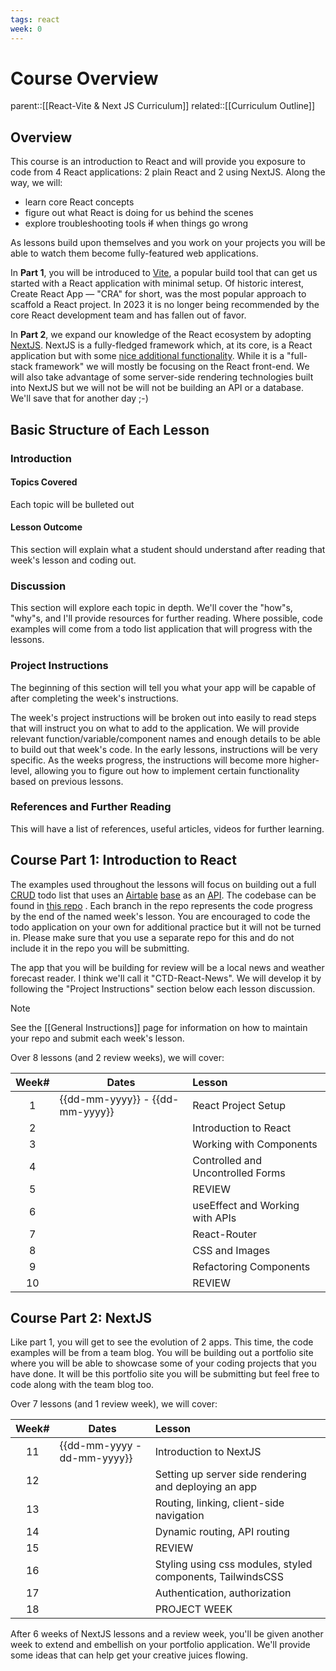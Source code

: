 ```yaml
---
tags: react
week: 0
---
```


# Course Overview

parent::[[React-Vite & Next JS Curriculum]]
related::[[Curriculum Outline]]

## Overview

This course is an introduction to React and will provide you exposure to code from 4 React applications: 2 plain React and 2 using NextJS. Along the way, we will:

- learn core React concepts
- figure out what React is doing for us behind the scenes
- explore troubleshooting tools ~~if~~ when things go wrong

As lessons build upon themselves and you work on your projects you will be able to watch them become fully-featured web applications.

In **Part 1**, you will be introduced to [Vite](https://vitejs.dev/), a popular build tool that can get us started with a React application with minimal setup. Of historic interest, Create React App — "CRA" for short, was the most popular approach to scaffold a React project. In 2023 it is no longer being recommended by the core React development team and has fallen out of favor.

In **Part 2**, we expand our knowledge of the React ecosystem by adopting [NextJS](https://nextjs.org/). NextJS is a fully-fledged framework which, at its core, is a React application but with some [nice additional functionality](https://nextjs.org/docs#main-features). While it is a "full-stack framework" we will mostly be focusing on the React front-end. We will also take advantage of some server-side rendering technologies built into NextJS but we will not be will not be building an API or a database. We'll save that for another day ;-)

## Basic Structure of Each Lesson

### Introduction

#### Topics Covered

Each topic will be bulleted out

#### Lesson Outcome

This section will explain what a student should understand after reading that week's lesson and coding out.

### Discussion

This section will explore each topic in depth. We'll cover the "how"s, "why"s, and I'll provide resources for further reading. Where possible, code examples will come from a todo list application that will progress with the lessons.

### Project Instructions

The beginning of this section will tell you what your app will be capable of after completing the week's instructions.

The week's project instructions will be broken out into easily to read steps that will instruct you on what to add to the application. We will provide relevant function/variable/component names and enough details to be able to build out that week's code. In the early lessons, instructions will be very specific. As the weeks progress, the instructions will become more higher-level, allowing you to figure out how to implement certain functionality based on previous lessons.

### References and Further Reading

This will have a list of references, useful articles, videos for further learning.

## Course Part 1: Introduction to React

The examples used throughout the lessons will focus on building out a full [CRUD](https://en.wikipedia.org/wiki/Create,_read,_update_and_delete) todo list that uses an [Airtable](https://airtable.com/) [base](https://support.airtable.com/docs/airtable-bases-overview) as an [API](https://en.wikipedia.org/wiki/Web_API). The codebase can be found in [this repo](https://github.com/royemosby/vite-react-todo) . Each branch in the repo represents the code progress by the end of the named week's lesson. You are encouraged to code the todo application on your own for additional practice but it will not be turned in. Please make sure that you use a separate repo for this and do not include it in the repo you will be submitting.

The app that you will be building for review will be a local news and weather forecast reader. I think we'll call it "CTD-React-News". We will develop it by following the "Project Instructions" section below each lesson discussion.

> [!note]
> See the [[General Instructions]] page for information on how to maintain your repo and submit each week's lesson.

Over 8 lessons (and 2 review weeks), we will cover:

| Week# | Dates                       | Lesson                            |
|:-----:|-----------------------------|:-----------------------------------|
|   1   | {{dd-mm-yyyy}} - {{dd-mm-yyyy}} | React Project Setup               |
|   2   |                             | Introduction to React             |
|   3   |                             | Working with Components           |
|   4   |                             | Controlled and Uncontrolled Forms |
|   5   |                             | REVIEW                            |
|   6   |                             | useEffect and Working with APIs   |
|   7   |                             | React-Router                      |
|   8   |                             | CSS and Images                    |
|   9   |                             | Refactoring Components            |
| 10    |                             | REVIEW                            |

## Course Part 2: NextJS

Like part 1, you will get to see the evolution of 2 apps. This time, the code examples will be from a team blog. You will be building out a portfolio site where you will be able to showcase some of your coding projects that you have done. It will be this portfolio site you will be submitting but feel free to code along with the team blog too.

Over 7 lessons (and 1 review week), we will cover:

| Week# | Dates                       | Lesson                                                     |
|:-----:|-----------------------------|:------------------------------------------------------------|
|   11  | {{dd-mm-yyyy - dd-mm-yyyy}} | Introduction to NextJS                                     |
|   12  |                             | Setting up server side rendering and deploying an app      |
|   13  |                             | Routing, linking, client-side navigation                   |
|   14  |                             | Dynamic routing, API routing                               |
|   15  |                             | REVIEW                                                     |
|   16  |                             | Styling using css modules, styled components, TailwindsCSS |
|   17  |                             | Authentication, authorization                              |
|   18  |                             | PROJECT WEEK                                               |

After 6 weeks of NextJS lessons and a review week, you'll be given another week to extend and embellish on your portfolio application. We'll provide some ideas that can help get your creative juices flowing.

